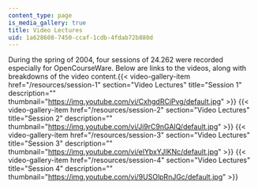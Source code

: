 ```yaml
---
content_type: page
is_media_gallery: true
title: Video Lectures
uid: 1a628608-7450-ccaf-1cdb-4fdab72b880d
---
```


During the spring of 2004, four sessions of 24.262 were recorded especially for OpenCourseWare. Below are links to the videos, along with breakdowns of the video content.{{< video-gallery-item href="/resources/session-1" section="Video Lectures" title="Session 1" description="" thumbnail="https://img.youtube.com/vi/CxhgdRCiPvg/default.jpg" >}} {{< video-gallery-item href="/resources/session-2" section="Video Lectures" title="Session 2" description="" thumbnail="https://img.youtube.com/vi/Ji9rC9nGAlQ/default.jpg" >}} {{< video-gallery-item href="/resources/session-3" section="Video Lectures" title="Session 3" description="" thumbnail="https://img.youtube.com/vi/elYbxYJlKNc/default.jpg" >}} {{< video-gallery-item href="/resources/session-4" section="Video Lectures" title="Session 4" description="" thumbnail="https://img.youtube.com/vi/9USOlpRnJGc/default.jpg" >}}